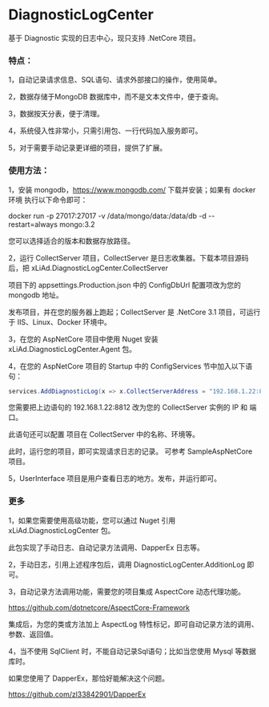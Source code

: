 # DiagnosticLogCenter

基于 Diagnostic 实现的日志中心，现只支持 .NetCore 项目。

### 特点：
1，自动记录请求信息、SQL语句、请求外部接口的操作，使用简单。

2，数据存储于MongoDB 数据库中，而不是文本文件中，便于查询。

3，数据按天分表，便于清理。

4，系统侵入性非常小，只需引用包、一行代码加入服务即可。

5，对于需要手动记录更详细的项目，提供了扩展。

### 使用方法：
1，安装 mongodb，https://www.mongodb.com/ 下载并安装；如果有 docker 环境 执行以下命令即可：

docker run -p 27017:27017 -v /data/mongo/data:/data/db -d --restart=always mongo:3.2

您可以选择适合的版本和数据存放路径。

2，运行 CollectServer 项目，CollectServer 是日志收集器。下载本项目源码后，把 xLiAd.DiagnosticLogCenter.CollectServer

项目下的 appsettings.Production.json 中的 ConfigDbUrl 配置项改为您的 mongodb 地址。

发布项目，并在您的服务器上跑起；CollectServer 是 .NetCore 3.1 项目，可运行于 IIS、Linux、Docker 环境中。

3，在您的 AspNetCore 项目中使用 Nuget 安装 xLiAd.DiagnosticLogCenter.Agent 包。

4，在您的 AspNetCore 项目的 Startup 中的 ConfigServices 节中加入以下语句：
```csharp
services.AddDiagnosticLog(x => x.CollectServerAddress = "192.168.1.22:8812");
```
您需要把上边语句的 192.168.1.22:8812 改为您的 CollectServer 实例的 IP 和 端口。

此语句还可以配置 项目在 CollectServer 中的名称、环境等。

此时，运行您的项目，即可实现请求日志的记录。 可参考 SampleAspNetCore 项目。

5，UserInterface 项目是用户查看日志的地方。发布，并运行即可。

### 更多
1，如果您需要使用高级功能，您可以通过 Nuget 引用 xLiAd.DiagnosticLogCenter 包。

此包实现了手动日志、自动记录方法调用、DapperEx 日志等。

2，手动日志，引用上述程序包后，调用 DiagnosticLogCenter.AdditionLog 即可。

3，自动记录方法调用功能，需要您的项目集成 AspectCore 动态代理功能。

https://github.com/dotnetcore/AspectCore-Framework

集成后，为您的类或方法加上 AspectLog 特性标记，即可自动记录方法的调用、参数、返回值。

4，当不使用 SqlClient 时，不能自动记录Sql语句；比如当您使用 Mysql 等数据库时。

如果您使用了 DapperEx，那恰好能解决这个问题。

https://github.com/zl33842901/DapperEx
